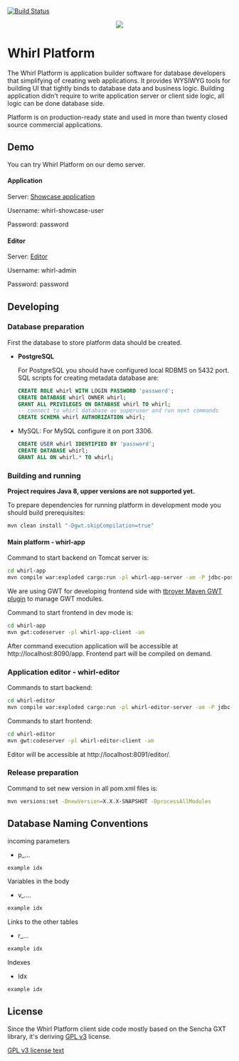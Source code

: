 [![Build Status](https://scrutinizer-ci.com/g/whirlplatform/whirl/badges/build.png?b=master)](https://scrutinizer-ci.com/g/whirlplatform/whirl/build-status/master)

<p style="text-align:center;">
  <img src="logo.png" />
</p>

# Whirl Platform

The Whirl Platform is application builder software for database developers that simplifying of creating web
applications. It provides WYSIWYG tools for building UI that tightly binds to database data and business logic. Building
application didn't require to write application server or client side logic, all logic can be done database side.

Platform is on production-ready state and used in more than twenty closed source commercial applications.

## Demo

You can try Whirl Platform on our demo server.

#### Application

Server: [Showcase application](http://whirl-demo.jelastic.regruhosting.ru/app?application=whirl-showcase)

Username: whirl-showcase-user

Password: password

#### Editor

Server: [Editor](http://whirl-demo.jelastic.regruhosting.ru/editor/)

Username: whirl-admin

Password: password

## Developing

### Database preparation

First the database to store platform data should be created.

- **PostgreSQL**

  For PostgreSQL you should have configured local RDBMS on 5432 port.
  SQL scripts for creating metadata database are:

    ```sql
    CREATE ROLE whirl WITH LOGIN PASSWORD 'password';
    CREATE DATABASE whirl OWNER whirl;
    GRANT ALL PRIVILEGES ON DATABASE whirl TO whirl;
    -- connect to whirl database as superuser and run next commands
    CREATE SCHEMA whirl AUTHORIZATION whirl;
    ```

- MySQL:
  For MySQL configure it on port 3306.
    ```sql
    CREATE USER whirl IDENTIFIED BY 'password';
    CREATE DATABASE whirl;
    GRANT ALL ON whirl.* TO whirl;
    ```

### Building and running

**Project requires Java 8, upper versions are not supported yet.**

To prepare dependencies for running platform in development mode you should build prerequisites:

```bash
mvn clean install "-Dgwt.skipCompilation=true"
```

#### Main platform - whirl-app

Command to start backend on Tomcat server is:

```bash
cd whirl-app
mvn compile war:exploded cargo:run -pl whirl-app-server -am -P jdbc-postgresql,config-postgresql,local-store
```

We are using GWT for developing frontend side
with [tbroyer Maven GWT plugin](https://tbroyer.github.io/gwt-maven-plugin/index.html) to manage GWT modules.

Command to start frontend in dev mode is:
```bash
cd whirl-app
mvn gwt:codeserver -pl whirl-app-client -am
```

After command execution application will be accessible at http://localhost:8090/app. Frontend part will be compiled on
demand.

### Application editor - whirl-editor

Commands to start backend:
```bash
cd whirl-editor
mvn compile war:exploded cargo:run -pl whirl-editor-server -am -P jdbc-postgresql,config-postgresql,local-store
```

Commands to start frontend:
```bash
cd whirl-editor
mvn gwt:codeserver -pl whirl-editor-client -am
```

Editor will be accessible at http://localhost:8091/editor/.

### Release preparation

Command to set new version in all pom.xml files is:
```bash
mvn versions:set -DnewVersion=X.X.X-SNAPSHOT -DprocessAllModules
```

## Database Naming Conventions
incoming parameters
- p_...
```bash
example idx
```

Variables in the body
- v_....
```bash
example idx
```

Links to the other tables
- r_...
```bash
example idx
```

Indexes
- Idx
```bash
example idx
```

## License

Since the Whirl Platform client side code mostly based on the Sencha GXT library, it's deriving [GPL v3](LICENSE) license.

[GPL v3 license text](LICENSE)
